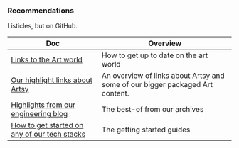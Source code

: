### Recommendations

Listicles, but on GitHub.

<!-- prettier-ignore-start -->
<!-- start_toc -->
| Doc | Overview |
|--|--|
| [Links to the Art world](/recommendations/art.md#readme) | How to get up to date on the art world |
| [Our highlight links about Artsy](/recommendations/artsy.md#readme) | An overview of links about Artsy and some of our bigger packaged Art content. |
| [Highlights from our engineering blog](/recommendations/blog.md#readme) | The best-of from our archives |
| [How to get started on any of our tech stacks](/recommendations/tech_learning.md#readme) | The getting started guides |
<!-- end_toc -->
<!-- prettier-ignore-end -->
